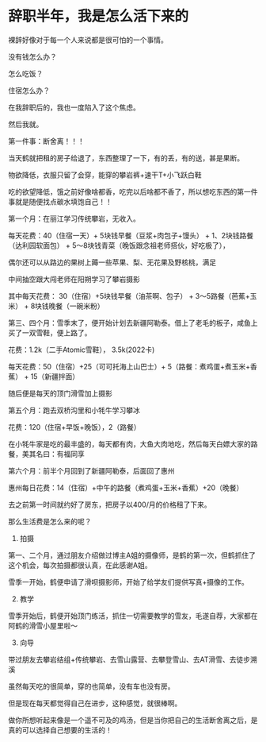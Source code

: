 # 辞职半年，我是怎么活下来的

裸辞好像对于每一个人来说都是很可怕的一个事情。

没有钱怎么办？

怎么吃饭？

住宿怎么办？

在我辞职后的，我也一度陷入了这个焦虑。

然后我就。

第一件事：断舍离！！！

当天鹤就把租的房子给退了，东西整理了一下，有的丢，有的送，甚是果断。

物欲降低，衣服只留了会穿，能穿的攀岩裤+速干T+小飞跃白鞋

吃的欲望降低，饿之前好像啥都香，吃完以后啥都不香了，所以想吃东西的第一件事就是随便找点碳水填饱自己！！

第一个月：在丽江学习传统攀岩，无收入。

每天花费：40（住宿一天）+ 5块钱早餐（豆浆+肉包子+馒头） + 1、2块钱路餐（达利园软面包） + 5～8块钱青菜（晚饭跟念祖老师搭伙，好吃极了），

偶尔还可以从路边的果树上薅一些苹果、梨、无花果及野核桃，满足

中间抽空跟大闯老师在阳朔学习了攀岩摄影

其中每天花费： 30（住宿）+5块钱早餐（油茶啊、包子） + 3～5路餐（芭蕉+玉米） + 8块钱晚餐（一碗米粉）

第三、四个月：雪季末了，便开始计划去新疆阿勒泰。借上了老毛的板子，咸鱼上买了一双雪鞋，便上路了。

花费：1.2k（二手Atomic雪鞋）， 3.5k(2022卡)

每天花费：50（住宿）+25（可可托海上山巴士）+ 5（路餐：煮鸡蛋+煮玉米+香蕉） + 15（新疆拌面）

随后便是每天的顶门滑雪加上摄影

第五个月：跑去双桥沟里和小牦牛学习攀冰

花费：120（住宿+早饭+晚饭），2（路餐）

在小牦牛家是吃的最丰盛的，每天都有肉，大鱼大肉地吃，然后每天白嫖大家的路餐，美其名曰：有福同享

第六个月：前半个月回到了新疆阿勒泰，后面回了惠州

惠州每日花费：14（住宿）+中午的路餐（煮鸡蛋+玉米+香蕉）+20（晚餐）

去之前第一时间就约好了房东，把房子以400/月的价格租了下来。

那么生活费是怎么来的呢？

1. 拍摄

第一、二个月，通过朋友介绍做过博主A姐的摄像师，是鹤的第一次，但鹤抓住了这个机会，每次拍摄都很认真，在此感谢A姐。

雪季一开始，鹤便申请了滑呗摄影师，开始了给学友们提供写真+摄像的工作。

2. 教学

雪季开始后，鹤便开始顶门练活，抓住一切需要教学的雪友，毛遂自荐，大家都在阿鹤的滑雪小屋里啦～

3. 向导

带过朋友去攀岩结组+传统攀岩、去雪山露营、去攀登雪山、去AT滑雪、去徒步溯溪


虽然每天吃的很简单，穿的也简单，没有车也没有房。

但是现在每天都觉得自己在进步，这种感觉，就很棒啊。

做你所想听起来像是一个遥不可及的鸡汤，但是当你把自己的生活断舍离之后，是真的可以选择自己想要的生活的！
